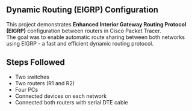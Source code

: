 ## Dynamic Routing (EIGRP) Configuration

This project demonstrates **Enhanced Interior Gateway Routing Protocol (EIGRP)** configuration between routers in Cisco Packet Tracer.  
The goal was to enable automatic route sharing between both networks using EIGRP - a fast and efficient dynamic routing protocol.

## Steps Followed
   - Two switches
   - Two routers (R1 and R2)
   - Four PCs
   - Connected devices on each network
   - Connected both routers with serial DTE cable




































